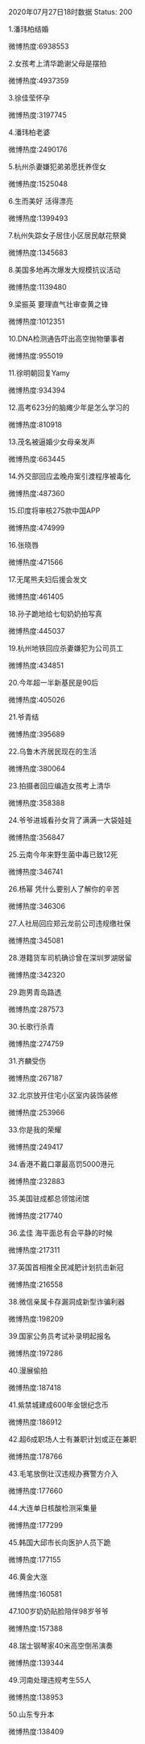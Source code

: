 2020年07月27日18时数据
Status: 200

1.潘玮柏结婚

微博热度:6938553

2.女孩考上清华跪谢父母是摆拍

微博热度:4937359

3.徐佳莹怀孕

微博热度:3197745

4.潘玮柏老婆

微博热度:2490176

5.杭州杀妻嫌犯弟弟愿抚养侄女

微博热度:1525048

6.生而美好 活得漂亮

微博热度:1399493

7.杭州失踪女子居住小区居民献花祭奠

微博热度:1345683

8.美国多地再次爆发大规模抗议活动

微博热度:1139480

9.梁振英 要理直气壮审查黄之锋

微博热度:1012351

10.DNA检测通告吓出高空抛物肇事者

微博热度:955019

11.徐明朝回复Yamy

微博热度:934394

12.高考623分的脑瘫少年是怎么学习的

微博热度:810918

13.茂名被逼婚少女母亲发声

微博热度:663445

14.外交部回应孟晚舟案引渡程序被毒化

微博热度:487360

15.印度将审核275款中国APP

微博热度:474999

16.张晓唇

微博热度:471566

17.无尾熊夫妇后援会发文

微博热度:461405

18.孙子跪地给七旬奶奶拍写真

微博热度:445037

19.杭州地铁回应杀妻嫌犯为公司员工

微博热度:434851

20.今年超一半新基民是90后

微博热度:405026

21.爷青结

微博热度:395689

22.乌鲁木齐居民现在的生活

微博热度:380064

23.拍摄者回应编造女孩考上清华

微博热度:358388

24.爷爷进城看孙女背了满满一大袋娃娃

微博热度:356847

25.云南今年来野生菌中毒已致12死

微博热度:346741

26.杨幂 凭什么要别人了解你的辛苦

微博热度:346306

27.人社局回应郑云龙前公司违规缴社保

微博热度:345081

28.港籍货车司机确诊曾在深圳罗湖居留

微博热度:342320

29.跑男青岛路透

微博热度:287573

30.长歌行杀青

微博热度:274759

31.齐麟受伤

微博热度:267187

32.北京放开住宅小区室内装饰装修

微博热度:253966

33.你是我的荣耀

微博热度:249417

34.香港不戴口罩最高罚5000港元

微博热度:232883

35.美国驻成都总领馆闭馆

微博热度:217740

36.孟佳 海平面总有会平静的时候

微博热度:217311

37.英国首相推全民减肥计划抗击新冠

微博热度:216558

38.微信亲属卡存漏洞成新型诈骗利器

微博热度:198209

39.国家公务员考试补录明起报名

微博热度:197286

40.漫展偷拍

微博热度:187418

41.紫禁城建成600年金银纪念币

微博热度:186912

42.超6成职场人士有兼职计划或正在兼职

微博热度:178766

43.毛笔放倒壮汉违规办赛警方介入

微博热度:177660

44.大连单日核酸检测采集量

微博热度:177299

45.韩国大邱市长向医护人员下跪

微博热度:177155

46.黄金大涨

微博热度:160581

47.100岁奶奶贴脸陪伴98岁爷爷

微博热度:157388

48.瑞士钢琴家40米高空倒吊演奏

微博热度:139344

49.河南处理违规考生55人

微博热度:138953

50.山东专升本

微博热度:138409

